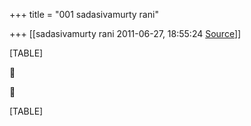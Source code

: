 +++
title = "001 sadasivamurty rani"

+++
[[sadasivamurty rani	2011-06-27, 18:55:24 [Source](https://groups.google.com/g/bvparishat/c/wifOyIa5dbg)]]



[TABLE]





[TABLE]

